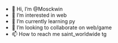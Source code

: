 - 👋 Hi, I’m @Mosckwin
- 👀 I’m interested in web
- 🌱 I’m currently learning py
- 💞️ I’m looking to collaborate on web/game
- 📫 How to reach me saint_worldwide tg

<!---
Mosckwin/Mosckwin is a ✨ special ✨ repository because its `README.md` (this file) appears on your GitHub profile.
You can click the Preview link to take a look at your changes.
--->
